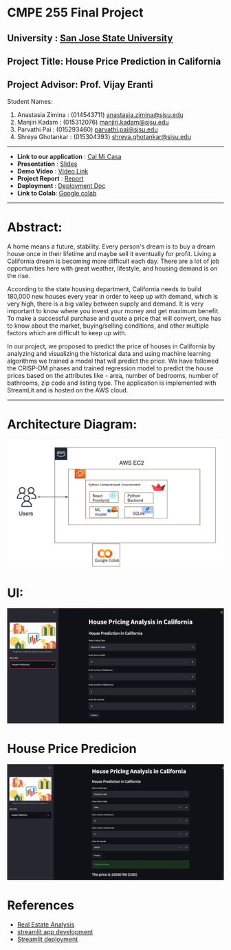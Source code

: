 # CMPE 255 Final Project
## University : [San Jose State University](https://www.sjsu.edu/)
## Project Title: House Price Prediction in California
## Project Advisor: Prof. Vijay Eranti

Student Names:
1. Anastasia Zimina : (014543711) anastasia.zimina@sjsu.edu
2. Manjiri Kadam : (015312076) manjiri.kadam@sjsu.edu
3. Parvathi Pai : (015293460) parvathi.pai@sjsu.edu
4. Shreya Ghotankar : (015304393) shreya.ghotankar@sjsu.edu
------------------

* **Link to our application** : [Cal Mi Casa](http://3.83.55.217:8501/)
* **Presentation** : [Slides](https://docs.google.com/presentation/d/1Qcz6yF53cHo6FGkDcnNK123qhYybfSn1mx1YDzEBidM/edit#slide=id.p)
* **Demo Video** : [Video Link](https://drive.google.com/file/d/1v9mzwNPdaOTv4ous8WI0xq5baUrGFsKZ/view?usp=sharing)
* **Project Report** : [Report](https://docs.google.com/document/d/11UDgW_ZL0ejy9ae5obnyCqn9bwsbTP8R/edit)
* **Deployment** : [Deployment Doc](Documents/Deployment/Deployment.pdf)
*  **Link to Colab**: [Google colab](https://colab.research.google.com/drive/1a6bil0zdlii3hkFdBtwZaaf8qzpLl0lL?usp=sharing)
-------------------

# Abstract:

A home means a future, stability. Every person's dream is to buy a dream house once in their lifetime and maybe sell it eventually for profit. Living a California dream is becoming more difficult each day. There are a lot of job opportunities here with great weather, lifestyle, and housing demand is on the rise.

According to the state housing department, California needs to build 180,000 new houses every year in order to keep up with demand, which is very high, there is a big valley between supply and demand. It is very important to know where you invest your money and get maximum benefit. To make a successful purchase and quote a price that will convert, one has to know about the market, buying/selling conditions, and other multiple factors which are difficult to keep up with.

In our project, we proposed to predict the price of houses in California by analyzing and visualizing the historical data and using machine learning algorithms we trained a model that will predict the price. We have followed the CRISP-DM phases and trained regression model to predict the house prices based on the attributes like - area, number of bedrooms, number of bathrooms, zip code and listing type. The application is implemented with StreamLit and is hosted on the AWS cloud.






--------------- 

# Architecture Diagram:
![Architecture Diagram](Documents/Images/deploy.png "Architeture Diagram")

# UI:

![UI](Documents/Images/UI.png "UI of the application")

# House Price Predicion 
![Predict](Documents/Images/predict.png "House Price Prediction in California")


# References 

* [Real Estate Analysis](https://towardsdatascience.com/automating-real-estate-investment-analysis-d2b07395833b)
* [streamlit app development](https://streamlit.io/)
* [Streamlit deployment](https://towardsdatascience.com/how-to-deploy-a-streamlit-app-using-an-amazon-free-ec2-instance-416a41f69dc3)


